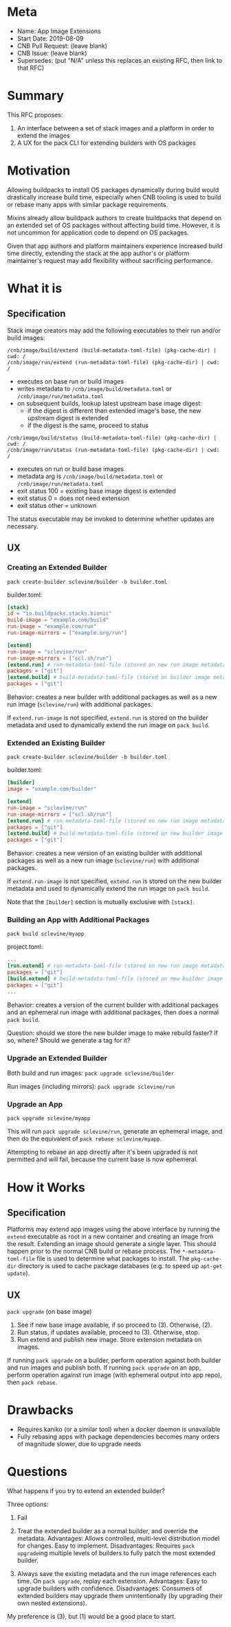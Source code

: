 # Meta
[meta]: #meta
- Name: App Image Extensions
- Start Date: 2019-08-09
- CNB Pull Request: (leave blank)
- CNB Issue: (leave blank)
- Supersedes: (put "N/A" unless this replaces an existing RFC, then link to that RFC)

# Summary
[summary]: #summary

This RFC proposes:
1. An interface between a set of stack images and a platform in order to extend the images
2. A UX for the pack CLI for extending builders with OS packages

# Motivation
[motivation]: #motivation

Allowing buildpacks to install OS packages dynamically during build would drastically increase build time, especially when CNB tooling is used to build or rebase many apps with similar package requirements.

Mixins already allow buildpack authors to create buildpacks that depend on an extended set of OS packages without affecting build time.
However, it is not uncommon for application code to depend on OS packages.

Given that app authors and platform maintainers experience increased build time directly, extending the stack at the app author's or platform maintainer's request may add flexibility without sacrificing performance.

# What it is
[what-it-is]: #what-it-is

## Specification

Stack image creators may add the following executables to their run and/or build images:

```
/cnb/image/build/extend (build-metadata-toml-file) (pkg-cache-dir) | cwd: /
/cnb/image/run/extend (run-metadata-toml-file) (pkg-cache-dir) | cwd: /
```
* executes on base run or build images
* writes metadata to `/cnb/image/build/metadata.toml` or `/cnb/image/run/metadata.toml`
* on subsequent builds, lookup latest upstream base image digest:
  * if the digest is different than extended image's base, the new upstream digest is extended
  * if the digest is the same, proceed to status

```
/cnb/image/build/status (build-metadata-toml-file) (pkg-cache-dir) | cwd: /
/cnb/image/run/status (run-metadata-toml-file) (pkg-cache-dir) | cwd: /
```
* executes on run or build base images
* metadata arg is `/cnb/image/build/metadata.toml` or `/cnb/image/run/metadata.toml`
* exit status 100 = existing base image digest is extended 
* exit status 0 = does not need extension
* exit status other = unknown

The status executable may be invoked to determine whether updates are necessary.

## UX

### Creating an Extended Builder

`pack create-builder sclevine/builder -b builder.toml`

builder.toml:
```toml
[stack]
id = "io.buildpacks.stacks.bionic"
build-image = "example.com/build"
run-image = "example.com/run"
run-image-mirrors = ["example.org/run"]

[extend]
run-image = "sclevine/run"
run-image-mirrors = ["scl.sh/run"]
[extend.run] # run-metadata-toml-file (stored on new run image metadata)
packages = ["git"]
[extend.build] # build-metadata-toml-file (stored on builder image metadata)
packages = ["git"]
```

Behavior: creates a new builder with additional packages as well as a new run image (`sclevine/run`) with additional packages.

If `extend.run-image` is not specified, `extend.run` is stored on the builder metadata and used to dynamically extend the run image on `pack build`.

### Extended an Existing Builder

`pack create-builder sclevine/builder -b builder.toml`

builder.toml:
```toml
[builder]
image = "example.com/builder"

[extend]
run-image = "sclevine/run"
run-image-mirrors = ["scl.sh/run"]
[extend.run] # run-metadata-toml-file (stored on new run image metadata)
packages = ["git"]
[extend.build] # build-metadata-toml-file (stored on new builder image metadata)
packages = ["git"]
```

Behavior: creates a new version of an existing builder with additional packages as well as a new run image (`sclevine/run`) with additional packages.

If `extend.run-image` is not specified, `extend.run` is stored on the new builder metadata and used to dynamically extend the run image on `pack build`.

Note that the `[builder]` section is mutually exclusive with `[stack]`.

### Building an App with Additional Packages

`pack build sclevine/myapp`

project.toml:
```toml
...
[run.extend] # run-metadata-toml-file (stored on new run image metadata)
packages = ["git"]
[build.extend] # build-metadata-toml-file (stored on new builder image metadata)
packages = ["git"]
...
```

Behavior: creates a version of the current builder with additional packages and an ephemeral run image with additional packages, then does a normal `pack build`.

Question: should we store the new builder image to make rebuild faster? If so, where? Should we generate a tag for it?

### Upgrade an Extended Builder

Both build and run images: `pack upgrade sclevine/builder`

Run images (including mirrors): `pack upgrade sclevine/run`

### Upgrade an App

`pack upgrade sclevine/myapp`

This will run `pack upgrade sclevine/run`, generate an ephemeral image, and then do the equivalent of `pack rebase sclevine/myapp`.

Attempting to rebase an app directly after it's been upgraded is not permitted and will fail, because the current base is now ephemeral.

# How it Works
[how-it-works]: #how-it-works

## Specification

Platforms may extend app images using the above interface by running the `extend` executable as root in a new container and creating an image from the result.
Extending an image should generate a single layer.
This should happen prior to the normal CNB build or rebase process.
The `*-metadata-toml-file` file is used to determine what packages to install.
The `pkg-cache-dir` directory is used to cache package databases (e.g. to speed up `apt-get update`).

## UX

`pack upgrade` (on base image)
1. See if new base image available, if so proceed to (3). Otherwise, (2).
2. Run status, if updates available, proceed to (3). Otherwise, stop.
3. Run extend and publish new image. Store extension metadata on images. 

If running `pack upgrade` on a builder, perform operation against both builder and run images and publish both.
If running `pack upgrade` on an app, perform operation against run image (with ephemeral output into app repo), then `pack rebase`.  

# Drawbacks
[drawbacks]: #drawbacks

- Requires kaniko (or a similar tool) when a docker daemon is unavailable
- Fully rebasing apps with package dependencies becomes many orders of magnitude slower, due to upgrade needs

# Questions
[questions]: #questions

What happens if you try to extend an extended builder?

Three options:

1. Fail

2. Treat the extended builder as a normal builder, and override the metadata.
   Advantages: Allows controlled, multi-level distribution model for changes. Easy to implement.
   Disadvantages: Requires `pack upgrade`ing multiple levels of builders to fully patch the most extended builder. 

3. Always save the existing metadata and the run image references each time. On `pack upgrade`, replay each extension.
   Advantages: Easy to upgrade builders with confidence.
   Disadvantages: Consumers of extended builders may upgrade them unintentionally (by upgrading their own nested extensions).

My preference is (3), but (1) would be a good place to start.
